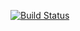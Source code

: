 [![Build Status](https://travis-ci.org/ilhansubasi/SimpleStatistics.svg?branch=master)](https://travis-ci.org/ilhansubasi/SimpleStatistics)
